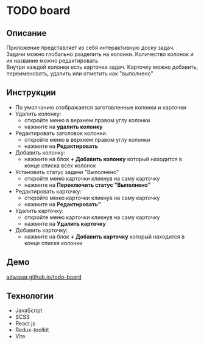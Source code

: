 # TODO board

## Описание

Приложение представляет из себя интерактивную доску задач.\
Задачи можно глобально разделить на колонки. Количество колонок и их название можно редактировать\
Внутри каждой колонки есть карточки задач. Карточку можно добавить, переименовать, удалить или отметить как "выполнено"

## Инструкции

- По умолчанию отображается заготовленные колонки и карточки
- Удалить колонку:
  - откройте меню в верхнем правом углу колонки
  - нажмите на **удалить колонку**
- Редактировать заголовок колонки:
  - откройте меню в верхнем правом углу колонки
  - нажмите на **Редактировать**
- Добавить колонку:
  - нажмите на блок **+ Добавить колонку** который находится в конце списка всех колонок
- Установить статус задачи "Выполнено"
  - откройте меню карточки кликнув на саму карточку
  - нажмите на **Переключить статус "Выполнено"**
- Редактировать карточку:
  - откройте меню карточки кликнув на саму карточку
  - нажмите на **Редактировать"**
- Удалить карточку:
  - откройте меню карточки кликнув на саму карточку
  - нажмите на **Удалить карточку**
- Добавить карточку:
  - нажмите на блок **+ Добавить карточку** который находится в конце списка колонки

## Демо

[adwasar.github.io/todo-board](https://adwasar.github.io/todo-board/)

## Технологии

- JavaScript
- SCSS
- React.js
- Redux-toolkit
- Vite
